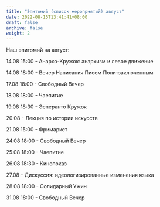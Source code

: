 ```yaml
---
title: "Эпитомий (список мероприятий) август"
date: 2022-08-15T13:41:41+08:00
draft: false
archive: false
weight: 2
---
```

Наш эпитомий на август:

14.08 15:00 - Анархо-Кружок: анархизм и левое движение

14.08 18:00 - Вечер Написания Писем Политзаключенным

17.08 18:00 - Свободный Вечер

18.08 18:00 - Чаепитие

19.08 18:30 - Эсперанто Кружок

20.08 - Лекция по истории
искусств

21.08 15:00 - Фримаркет

24.08 18:00 - Свободный Вечер

25.08 18:00 - Чаепитие

26.08 18:30 - Кинопоказ

27.08 - Дискуссия: идеологизированные изменения языка

28.08 18:00 - Солидарный Ужин

31.08 18:00 - Свободный Вечер